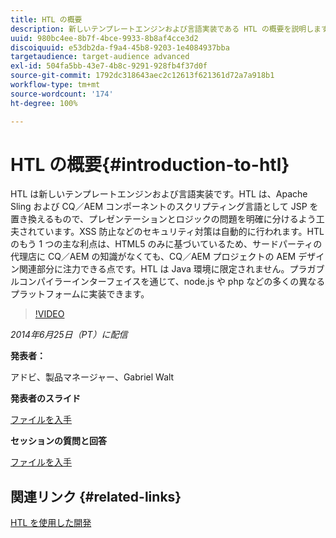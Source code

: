 ```yaml
---
title: HTL の概要
description: 新しいテンプレートエンジンおよび言語実装である HTL の概要を説明します。HTL は、Apache Sling および CQ／AEM コンポーネントのスクリプティング言語として JSP を置き換えるもので、プレゼンテーションとロジックの問題を明確に分けるよう工夫されています。
uuid: 980bc4ee-8b7f-4bce-9933-8b8af4cce3d2
discoiquuid: e53db2da-f9a4-45b8-9203-1e4084937bba
targetaudience: target-audience advanced
exl-id: 504fa5bb-43e7-4b8c-9291-928fb4f37d0f
source-git-commit: 1792dc318643aec2c12613f621361d72a7a918b1
workflow-type: tm+mt
source-wordcount: '174'
ht-degree: 100%

---
```


# HTL の概要{#introduction-to-htl}

HTL は新しいテンプレートエンジンおよび言語実装です。HTL は、Apache Sling および CQ／AEM コンポーネントのスクリプティング言語として JSP を置き換えるもので、プレゼンテーションとロジックの問題を明確に分けるよう工夫されています。XSS 防止などのセキュリティ対策は自動的に行われます。HTL のもう 1 つの主な利点は、HTML5 のみに基づいているため、サードパーティの代理店に CQ／AEM の知識がなくても、CQ／AEM プロジェクトの AEM デザイン関連部分に注力できる点です。HTL は Java 環境に限定されません。プラガブルコンパイラーインターフェイスを通じて、node.js や php などの多くの異なるプラットフォームに実装できます。

>[!VIDEO](https://video.tv.adobe.com/v/19504/?quality=9)

*2014年6月25日（PT）に配信*

**発表者：**

アドビ、製品マネージャー、Gabriel Walt

**発表者のスライド**

[ファイルを入手](assets/sightly-component-development.pdf)

**セッションの質問と回答**

[ファイルを入手](assets/introduction-to-sightly-q-as.pdf)

## 関連リンク {#related-links}

[HTL を使用した開発](https://docs.adobe.com/docs/en/htl/overview.html?wcmmode=disabled)

<!--
[Get back to the Overview](https://helpx.adobe.com/experience-manager/kt/eseminars/gems/aem-index.html)
-->
